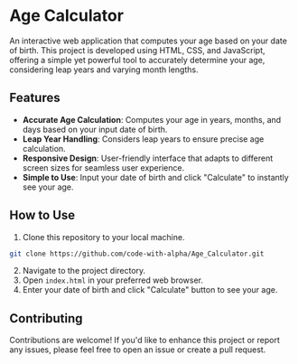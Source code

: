 # Age Calculator

An interactive web application that computes your age based on your date of birth. This project is developed using HTML, CSS, and JavaScript, offering a simple yet powerful tool to accurately determine your age, considering leap years and varying month lengths.

## Features

- **Accurate Age Calculation**: Computes your age in years, months, and days based on your input date of birth.
- **Leap Year Handling**: Considers leap years to ensure precise age calculation.
- **Responsive Design**: User-friendly interface that adapts to different screen sizes for seamless user experience.
- **Simple to Use**: Input your date of birth and click "Calculate" to instantly see your age.

## How to Use

1. Clone this repository to your local machine.
```bash
git clone https://github.com/code-with-alpha/Age_Calculator.git
```
2. Navigate to the project directory.
3. Open `index.html` in your preferred web browser.
4. Enter your date of birth and click "Calculate" button to see your age.

## Contributing

Contributions are welcome! If you'd like to enhance this project or report any issues, please feel free to open an issue or create a pull request.
